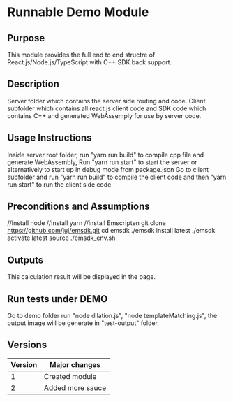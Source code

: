 # Runnable Demo Module 

## Purpose

This module provides the full end to end structre of React.js/Node.js/TypeScript with C++ SDK back support.

## Description

Server folder which contains the server side routing and code.  Client subfolder which contains all react.js client code and SDK code which contains C++ and generated WebAssemply for use by server code.

## Usage Instructions

Inside server root folder, run "yarn run build" to compile cpp file and generate WebAssembly, Run "yarn run start" to start the server or alternatively to start up in debug mode from package.json
Go to client subfolder and run "yarn run build" to compile the client code and then "yarn run start" to run the client side code

## Preconditions and Assumptions
//Install node
//Install yarn
//install Emscripten
git clone https://github.com/juj/emsdk.git
cd emsdk
./emsdk install latest
./emsdk activate latest
source ./emsdk_env.sh

## Outputs
This calculation result will be displayed in the page.

## Run tests under DEMO
Go to demo folder run "node dilation.js", "node templateMatching.js", the output image will be generate in "test-output" folder.

## Versions

| Version | Major changes |
| ------- | ------------- |
| 1     | Created module |
| 2     | Added more sauce |
